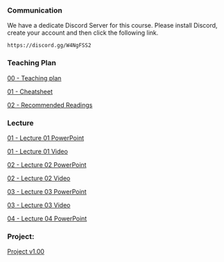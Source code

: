 ### Communication

We have a dedicate Discord Server for this course.
Please install Discord, create your account and then click the following link.

```
https://discord.gg/W4NgFSS2
```

### Teaching Plan

[00 - Teaching plan](https://drive.google.com/file/d/1bq2cXKbu7wsHsC0r4OQPqJQoOEoNLRQy/view?usp=sharing)

[01 - Cheatsheet](https://ctihe-my.sharepoint.com/:b:/g/personal/garrickho_tutor_hkct_edu_hk/EcBa1PlvHdRJomftVNPElzMBAf3dKBTNx9fbGeyyugdSvw?e=b9WZ5B)

[02 - Recommended Readings](https://ctihe-my.sharepoint.com/:b:/g/personal/garrickho_tutor_hkct_edu_hk/EQoBxTGmvLpJvFhktfaTfXUBWTO7yzjE1ZolFWIBTgFm6g?e=oOrzDG)

### Lecture

[01 - Lecture 01 PowerPoint](https://ctihe-my.sharepoint.com/:b:/g/personal/garrickho_tutor_hkct_edu_hk/ESZrt66IB4xIs8bCXT9FIzoBNn_OLdUtfloGJcjknlrroQ)

[01 - Lecture 01 Video](https://ctihe-my.sharepoint.com/:v:/g/personal/garrickho_tutor_hkct_edu_hk/EWdq9sqmZAFOgc-cG4oWrN8BzbTWCJLicXNTcGaALpLLrA?e=fqzu3D)

[02 - Lecture 02 PowerPoint](https://ctihe-my.sharepoint.com/:b:/g/personal/garrickho_tutor_hkct_edu_hk/ETK6EOf_rQ1DirSKlGXsYbcBF_YxGiVbzJCV8glQsAfe2w)

[02 - Lecture 02 Video](https://ctihe-my.sharepoint.com/:v:/g/personal/garrickho_tutor_hkct_edu_hk/EduAyDlYUI1HlOxpXnBChDwB1yjqCTzfZhtAdjIlgOUPUQ?e=NChNVc)

[03 - Lecture 03 PowerPoint](https://ctihe-my.sharepoint.com/:b:/g/personal/garrickho_tutor_hkct_edu_hk/ETcqPOB4MzNAnRNHL6xajo0BE-S_OH0CzYIN2tXUE71WvQ)

[03 - Lecture 03 Video](https://ctihe-my.sharepoint.com/:v:/g/personal/garrickho_tutor_hkct_edu_hk/ESMgYec3_JhAkVJp9GhdZE0BYM5kQ78_2khF9Zc4ImOBrA?e=QWWCnK)

[04 - Lecture 04 PowerPoint]( https://ctihe-my.sharepoint.com/:b:/g/personal/garrickho_tutor_hkct_edu_hk/EWZGVT9Ja5RHo9omcZrUtvMBpi_tg-phaq6Lv0bSIRb0FQ?e=0837AR )

### Project:

[Project v1.00](https://ctihe-my.sharepoint.com/:b:/g/personal/garrickho_tutor_hkct_edu_hk/EckkUwIHVV9MotJ6ByRDby8B_yEy3PgP4HNdOUUQ2wl9qA)
